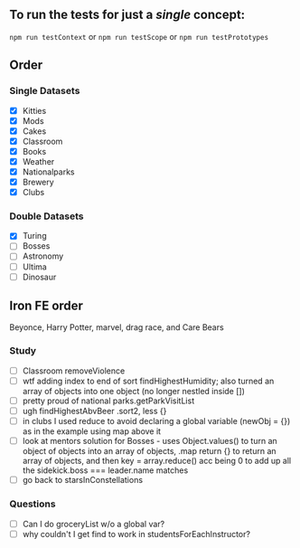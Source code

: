 ## To run the tests for just a *single* concept:

`npm run testContext` or  `npm run testScope` or  `npm run testPrototypes`

## Order

### Single Datasets
- [x] Kitties
- [x] Mods
- [x] Cakes
- [x] Classroom 
- [x] Books 
- [x] Weather
- [x] Nationalparks
- [x] Brewery
- [x] Clubs

### Double Datasets
- [x] Turing 
- [ ] Bosses
- [ ] Astronomy
- [ ] Ultima
- [ ] Dinosaur

## Iron FE order

Beyonce, Harry Potter, marvel, drag race, and Care Bears

### Study
- [ ] Classroom removeViolence
- [ ] wtf adding index to end of sort findHighestHumidity; also turned an array of objects into one object (no longer nestled inside [])
- [ ] pretty proud of national parks.getParkVisitList
- [ ] ugh findHighestAbvBeer .sort2, less {}
- [ ] in clubs I used reduce to avoid declaring a global variable (newObj = {}) as in the example using map above it
- [ ] look at mentors solution for Bosses - uses Object.values() to turn an object of objects into an array of objects, .map return {} to return an array of objects, and then key = array.reduce() acc being 0 to add up all the sidekick.boss === leader.name matches
- [ ] go back to starsInConstellations

### Questions
- [ ] Can I do groceryList w/o a global var?
- [ ] why couldn't I get find to work in studentsForEachInstructor?